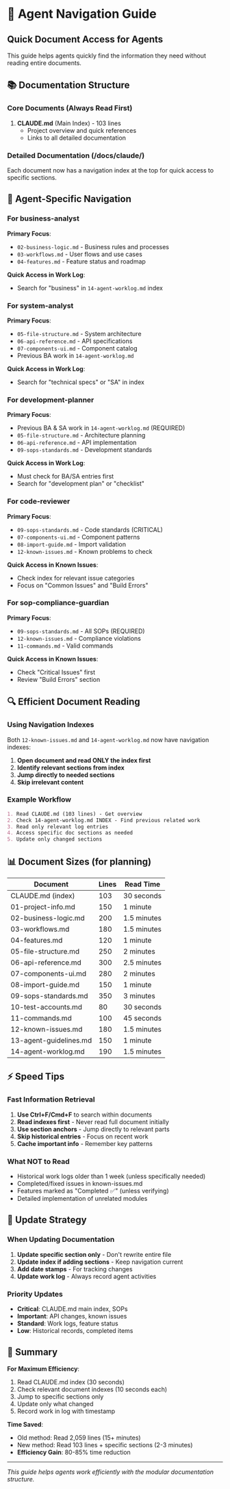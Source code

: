 # 🧭 Agent Navigation Guide

## Quick Document Access for Agents

This guide helps agents quickly find the information they need without reading entire documents.

## 📚 Documentation Structure

### Core Documents (Always Read First)
1. **CLAUDE.md** (Main Index) - 103 lines
   - Project overview and quick references
   - Links to all detailed documentation

### Detailed Documentation (/docs/claude/)
Each document now has a navigation index at the top for quick access to specific sections.

## 🎯 Agent-Specific Navigation

### For business-analyst
**Primary Focus**:
- `02-business-logic.md` - Business rules and processes
- `03-workflows.md` - User flows and use cases  
- `04-features.md` - Feature status and roadmap

**Quick Access in Work Log**:
- Search for "business" in `14-agent-worklog.md` index

### For system-analyst
**Primary Focus**:
- `05-file-structure.md` - System architecture
- `06-api-reference.md` - API specifications
- `07-components-ui.md` - Component catalog
- Previous BA work in `14-agent-worklog.md`

**Quick Access in Work Log**:
- Search for "technical specs" or "SA" in index

### For development-planner
**Primary Focus**:
- Previous BA & SA work in `14-agent-worklog.md` (REQUIRED)
- `05-file-structure.md` - Architecture planning
- `06-api-reference.md` - API implementation
- `09-sops-standards.md` - Development standards

**Quick Access in Work Log**:
- Must check for BA/SA entries first
- Search for "development plan" or "checklist"

### For code-reviewer
**Primary Focus**:
- `09-sops-standards.md` - Code standards (CRITICAL)
- `07-components-ui.md` - Component patterns
- `08-import-guide.md` - Import validation
- `12-known-issues.md` - Known problems to check

**Quick Access in Known Issues**:
- Check index for relevant issue categories
- Focus on "Common Issues" and "Build Errors"

### For sop-compliance-guardian
**Primary Focus**:
- `09-sops-standards.md` - All SOPs (REQUIRED)
- `12-known-issues.md` - Compliance violations
- `11-commands.md` - Valid commands

**Quick Access in Known Issues**:
- Check "Critical Issues" first
- Review "Build Errors" section

## 🔍 Efficient Document Reading

### Using Navigation Indexes
Both `12-known-issues.md` and `14-agent-worklog.md` now have navigation indexes:

1. **Open document and read ONLY the index first**
2. **Identify relevant sections from index**
3. **Jump directly to needed sections**
4. **Skip irrelevant content**

### Example Workflow
```markdown
1. Read CLAUDE.md (103 lines) - Get overview
2. Check 14-agent-worklog.md INDEX - Find previous related work
3. Read only relevant log entries
4. Access specific doc sections as needed
5. Update only changed sections
```

## 📊 Document Sizes (for planning)

| Document | Lines | Read Time |
|----------|-------|-----------|
| CLAUDE.md (index) | 103 | 30 seconds |
| 01-project-info.md | 150 | 1 minute |
| 02-business-logic.md | 200 | 1.5 minutes |
| 03-workflows.md | 180 | 1.5 minutes |
| 04-features.md | 120 | 1 minute |
| 05-file-structure.md | 250 | 2 minutes |
| 06-api-reference.md | 300 | 2.5 minutes |
| 07-components-ui.md | 280 | 2 minutes |
| 08-import-guide.md | 150 | 1 minute |
| 09-sops-standards.md | 350 | 3 minutes |
| 10-test-accounts.md | 80 | 30 seconds |
| 11-commands.md | 100 | 45 seconds |
| 12-known-issues.md | 180 | 1.5 minutes |
| 13-agent-guidelines.md | 150 | 1 minute |
| 14-agent-worklog.md | 190 | 1.5 minutes |

## ⚡ Speed Tips

### Fast Information Retrieval
1. **Use Ctrl+F/Cmd+F** to search within documents
2. **Read indexes first** - Never read full document initially
3. **Use section anchors** - Jump directly to relevant parts
4. **Skip historical entries** - Focus on recent work
5. **Cache important info** - Remember key patterns

### What NOT to Read
- Historical work logs older than 1 week (unless specifically needed)
- Completed/fixed issues in known-issues.md
- Features marked as "Completed ✅" (unless verifying)
- Detailed implementation of unrelated modules

## 🔄 Update Strategy

### When Updating Documentation
1. **Update specific section only** - Don't rewrite entire file
2. **Update index if adding sections** - Keep navigation current
3. **Add date stamps** - For tracking changes
4. **Update work log** - Always record agent activities

### Priority Updates
- **Critical**: CLAUDE.md main index, SOPs
- **Important**: API changes, known issues
- **Standard**: Work logs, feature status
- **Low**: Historical records, completed items

## 📝 Summary

**For Maximum Efficiency**:
1. Read CLAUDE.md index (30 seconds)
2. Check relevant document indexes (10 seconds each)
3. Jump to specific sections only
4. Update only what changed
5. Record work in log with timestamp

**Time Saved**: 
- Old method: Read 2,059 lines (15+ minutes)
- New method: Read 103 lines + specific sections (2-3 minutes)
- **Efficiency Gain**: 80-85% time reduction

---
*This guide helps agents work efficiently with the modular documentation structure.*